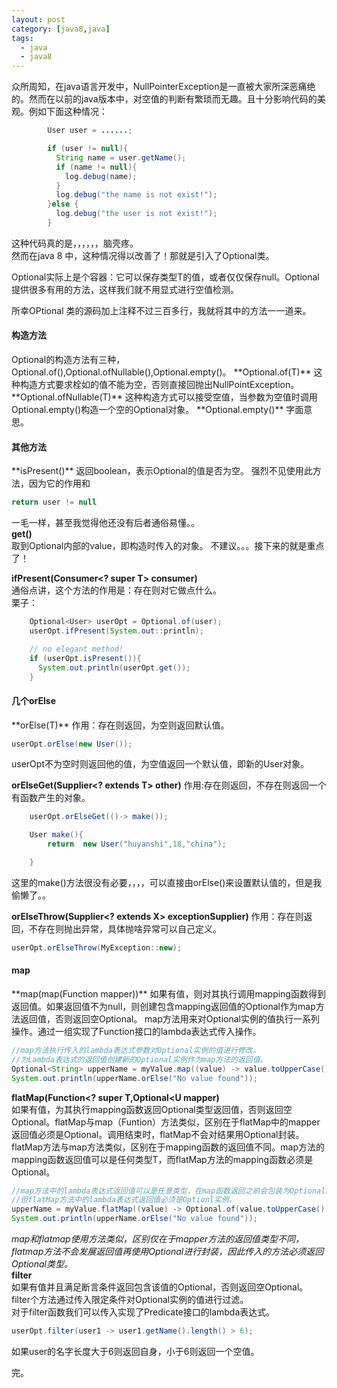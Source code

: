 ```yaml
---
layout: post
category: [java8,java]
tags:
  - java
  - java8
---
```

众所周知，在java语言开发中，NullPointerException是一直被大家所深恶痛绝的。然而在以前的java版本中，对空值的判断有繁琐而无趣。且十分影响代码的美观。例如下面这种情况：  

```java
	    User user = ......;

	    if (user != null){
	      String name = user.getName();
	      if (name != null){
	        log.debug(name);
	      }
	      log.debug("the name is not exist!");
	    }else {
	      log.debug("the user is not exist!");
		}
```		
这种代码真的是，，，，，，脑壳疼。  
然而在java 8 中，这种情况得以改善了！那就是引入了Optional类。  

Optional实际上是个容器：它可以保存类型T的值，或者仅仅保存null。Optional提供很多有用的方法，这样我们就不用显式进行空值检测。

所幸OPtional 类的源码加上注释不过三百多行，我就将其中的方法一一道来。

<h4>构造方法</h4>
Optional的构造方法有三种，Optional.of(),Optional.ofNullable(),Optional.empty()。  
**Optional.of(T)**  
这种构造方式要求栓如的值不能为空，否则直接回抛出NullPointException。  
**Optional.ofNullable(T)**  
这种构造方式可以接受空值，当参数为空值时调用Optional.empty()构造一个空的Optional对象。  
**Optional.empty()**  
字面意思。  
<h4>其他方法</h4>
**isPresent()**
返回boolean，表示Optional的值是否为空。
强烈不见使用此方法，因为它的作用和  

```java
return user != null
```
一毛一样，甚至我觉得他还没有后者通俗易懂。。  
**get()**  
取到Optional内部的value，即构造时传入的对象。
不建议。。。接下来的就是重点了！

**ifPresent(Consumer<? super T> consumer)**  
通俗点讲，这个方法的作用是：存在则对它做点什么。  
栗子：  

```java
 	Optional<User> userOpt = Optional.of(user);
    userOpt.ifPresent(System.out::println);

    // no elegant method!
    if (userOpt.isPresent()){
      System.out.println(userOpt.get());
    }
```  
<h4>几个orElse</h4>  
**orElse(T)**   
作用：存在则返回，为空则返回默认值。  

```java
userOpt.orElse(new User());
```  
userOpt不为空时则返回他的值，为空值返回一个默认值，即新的User对象。  

**orElseGet(Supplier<? extends T> other)**
作用:存在则返回，不存在则返回一个有函数产生的对象。  

```java
	userOpt.orElseGet(()-> make());

  	User make(){
    	return  new User("huyanshi",18,"china");

  	}
```  
这里的make()方法很没有必要，，，，可以直接由orElse()来设置默认值的，但是我偷懒了。。  

**orElseThrow(Supplier<? extends X> exceptionSupplier)**
作用：存在则返回，不存在则抛出异常，具体抛啥异常可以自己定义。  

```java
userOpt.orElseThrow(MyException::new);
```  
<h4>map</h4>
**map(map(Function<? super T,? extends U> mapper))**  
  如果有值，则对其执行调用mapping函数得到返回值。如果返回值不为null，则创建包含mapping返回值的Optional作为map方法返回值，否则返回空Optional。
map方法用来对Optional实例的值执行一系列操作。通过一组实现了Function接口的lambda表达式传入操作。  

```java
//map方法执行传入的lambda表达式参数对Optional实例的值进行修改。  
//为Lambda表达式的返回值创建新的Optional实例作为map方法的返回值。  
Optional<String> upperName = myValue.map((value) -> value.toUpperCase());  
System.out.println(upperName.orElse("No value found"));
```
**flatMap(Function<? super T,Optional<U mapper)**  
如果有值，为其执行mapping函数返回Optional类型返回值，否则返回空Optional。flatMap与map（Funtion）方法类似，区别在于flatMap中的mapper返回值必须是Optional。调用结束时，flatMap不会对结果用Optional封装。  
flatMap方法与map方法类似，区别在于mapping函数的返回值不同。map方法的mapping函数返回值可以是任何类型T，而flatMap方法的mapping函数必须是Optional。  

```java
//map方法中的lambda表达式返回值可以是任意类型，在map函数返回之前会包装为Optional。   
//但flatMap方法中的lambda表达式返回值必须是Optionl实例。   
upperName = myValue.flatMap((value) -> Optional.of(value.toUpperCase()));  
System.out.println(upperName.orElse("No value found"));
```
*map和flatmap使用方法类似，区别仅在于mapper方法的返回值类型不同，flatmap方法不会发展返回值再使用Optional进行封装，因此传入的方法必须返回Optional类型。*  
**filter**  
如果有值并且满足断言条件返回包含该值的Optional，否则返回空Optional。  
filter个方法通过传入限定条件对Optional实例的值进行过滤。  
对于filter函数我们可以传入实现了Predicate接口的lambda表达式。

```java
userOpt.filter(user1 -> user1.getName().length() > 6);
```
如果user的名字长度大于6则返回自身，小于6则返回一个空值。  

完。
